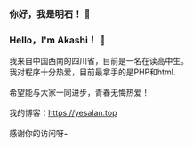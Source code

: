 ### 你好，我是明石！ 👋
### Hello，I'm Akashi！ 👋


我来自中国西南的四川省，目前是一名在读高中生。<br>
我对程序十分热爱，目前最拿手的是PHP和html.<br>
<br>
希望能与大家一同进步，青春无悔热爱！<br>
<br>
我的博客：https://yesalan.top<br>
<br>
感谢你的访问呀~
